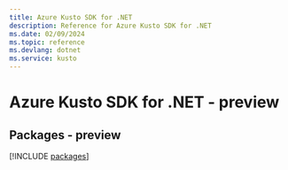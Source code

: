 ```yaml
---
title: Azure Kusto SDK for .NET
description: Reference for Azure Kusto SDK for .NET
ms.date: 02/09/2024
ms.topic: reference
ms.devlang: dotnet
ms.service: kusto
---
```

# Azure Kusto SDK for .NET - preview
## Packages - preview
[!INCLUDE [packages](kusto-index.md)]